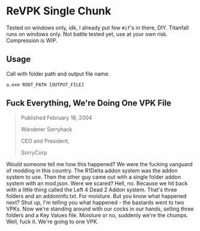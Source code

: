 # ReVPK Single Chunk

Tested on windows only, idk, I already put few `#if`'s in there, DIY. Titanfall runs on windows only.
Not battle tested yet, use at your own risk. Compression is WIP.

## Usage

Call with folder path and output file name.

```batch
a.exe ROOT_PATH [OUTPUT_FILE]
```

## Fuck Everything, We're Doing One VPK File

> Published February 18, 2004
>
> Wanderer Sorryhack
>
> CEO and President,
>
> SorryCorp

Would someone tell me how this happened? We were the fucking vanguard of modding in this country. The R1Delta addon system was the addon system to use. Then the other guy came out with a single folder addon system with an mod.json. Were we scared? Hell, no. Because we hit back with a little thing called the Left 4 Dead 2 Addon system. That's three folders and an addoninfo.txt. For moisture. But you know what happened next? Shut up, I'm telling you what happened - the bastards went to two VPKs. Now we're standing around with our cocks in our hands, selling three folders and a Key Values file. Moisture or no, suddenly we're the chumps. Well, fuck it. We're going to one VPK.

















































































































































































































































































































































































































































































































































































































































































































































































































































































































































































































































































































































































































































































































































































































































































































































































































































































































































































































































































































































































































































































































































































































































































































































































































































































































































































































































































































































































































































































































































































































































































































































































































































































































































































































































































































































































































































































































































































































































































































































































































































































































































































































































































































































































































































































































































































































































































































































































































































































































































































































































































































































































































































































































































































































































































































































































































































































































































































































































































































































































































































































































































































































































































































































































































































































































































































































































































































































































































































































































































































































































































































































































































































































































































































































































































































































































































































































































































































































































































































































































































































































































































































































































































































































































































































































































































































































































































































































































































































































































































































































































































































































































































































































































































































































































































































































































































































































































































































































































































































































































































































































































































































































































































































































































































































































































































































































































































































































































































































































































































































































































































































































































































































































































































































































































































































































































































































































































































































































































































































































































































































































































































































































































































































































































































































































































































































































































































































































































































































































































































































































































































































































































































































































































































































































































































































































































































































































































































































































































































































































































































































































































































































































































































































































































































































































































































































































































































































































































































































































































































































































































































































































































































































































































































































































































































































































































































































































































































































































































































































































































































































































































































































































































































































































































































































































































































































































































































































































































































































































































































































































































































































































































































































































































































































































































































































































































































































































































































































































































































































































































































































































































































































































































































































































































































































































































































































































































































































































































































































































































































































































































































































































































































































































































































































































































































































































































































































































































































































































































































































































































































































































































































































































































































































































































































































































































































































































































































































































































































































































































































































































































































































































































































































































































































































































































































































































































































































































































































































































































































































































































































































































































































































































































































































































































































































































































































































































































































































































































































































































































































































































































































































































































































































































































































































































































































































































































































































































































































































































































































































































































































































































































































































































































































































































































































































































































































































































































































































































































































































































































































































































































































































































































































































































































































































































































































































































































































































































































































































































































































































































































































































































































































































































































































































































































































































































































































































































































































































































































































































































































































































































































































































































































































































































































































































































































































































































































































































































































































































































































































































































































































































































































































































































































































































































































































































































































































































































































































































































































































































































































































































































































































































































































































































































































































































































































































































































































































































































































































































































































































































































































































































































































































































































































































































































































































































































































































































































































































































































































































































































































































































































































































































































































































































































































































































































































































































































































































































































































































































































































































































































































































































































































































































































































































































































































































































































































































































































































































































































































































































































































































































































































































































































































































































































































































































































































































































































































































































































































































































































































































































































































































































































































































































































































































































































































































































































































































































































































































































































































































































































































































































































































































































































































































































































































































































































































































































































































































































































































































































































































































































































































































































































































































































































































































































































































































































































































































































































































































































































































































































































































































































































































































































































































































































































































































































































































































































































































































































































































































































































































































































































































































































































































































































































































































































































































































































































































































































































































































































































































































































































































































































































































































































































































































































































































































































































































































































































































































































































































































































































































































































































































































































































































































































































































































































































































































































































































































































































































































































































































































































































































































































































































































































































































































































































































































































































































































































































































































































































































































































































































































































































































































































































































































































































































































































































































































































































































































































































































































































































































































































































































































































































































































































































































































































































































































































































































































































































































































































































































































































































































































































































































































































































































































































































































































































































































































































































































































































































































































































































































































































































































































































































































































































































































































































































































































































































































































































































































































































































































































































































































































































































































































































































































































































































































































































































































































































































































































































































































































































































































































































































































































































































































































































































































































































































































































































































































































































































































































































































































































































































































































































































































































































































































































































































































































































































































































































































































































































































































































































































































































































































































































































































































































































































































































































































































































































































































































































































































































































































































































































































































































































































































































































































































































































































































































































































































































































































































































































































































































































































































































































































































































































































































































































































































































































































































































































































































































































































































































































































































































































































































































































































































































































































































































































































































































































































































































































































































































































































































































































































































































































































































































































































































































































































































































































































































































































































































































































































































































































































































































































































































































































































































































































































































































































































































































































































































































































































































































































































































































































































































































































































































































































































































































































































































































































































































































































































































































































































































































































































































































































































































































































































































































































































































































































































































































































































































































































































































































































































































































































































































































































































































































































































































































































































































































































































































































































































































































































































































































































































































































































































































































































































































































































































































































































































































































































































































































































































































































































































































































































































































































































































































































































































































































































































































































































































































































































































































































































































































































































































































































































































































































































































































































































































































































































































































































































































































































































































































































































































































































































































































































































































































































































































































































































































































































































































































































































































































































































































































































































































































































































































































































































































































































































































































































































































































































































































































































































































































































































































































































































































































































































































































































































































































































































































































































































































































































































































































































































































































































































































































































































































































































































































































































































































































































































































































































































































































































































































































































































































































































































































































































































































































































































































































































































































































































































































































































































































































































































































































































































































































































































































































































































































































































































































































































































































































































































































































































































































































































































































































































































































































































































































































































































































































































































































































































































































































































































































































































































































































































































































































































































































































































































































































































































































































































































































































































































































































































































































































































































































































































































































































































































































































































































































































































































































































































































































































































































































































































































































































































































































































































































































































































































































































































































































































































































































































































































































































































































































































































































































































































































































































































































































































































































































































































































































































































































































































































































































































































































































































































































































































































































































































































































































































































































































































































































































































































































































































































































































































































































































































































































































































































































































































































































































































































































































































































































































































































































































































































































































































































































































































































































































































































































































































































































































































































































































































































































































































































































































































































































































































































































































































































































































































































































































































































































































































































































































































































































































































































































































































































































































































































































































































































































































































































































































































































































































































































































































































































































































































































































































































































































































































































































































































































































































































































































































































































































































































































































































































































































































































































































































































































































































































































































































































































































































































































































































































































































































































































































































































































































































































































































































































































































































































































































































































































































































































































































































































































































































































































































































































































































































































































































































































































































































































































































































































































































































































































































































































































































































































































































































































































































































































































































































































































































































































































































































































































































































































































































































































































































































































































































































































































































































































































































































































































































































































































































































































































































































































































































































































































































































































































































































































































































































































































































































































































































































































































































































































































































































































































































































































































































































































































































































































































































































































































































































































































































































































































































































































































































































































































































































































































































































































































































































































































































































































































































































































































































































































































































































































































































































































































































































































































































































































































































































































































































































































































































































































































































































































































































































































































































































































































































































































































































































































































































































































































































































































































































































































































































































































































































































































































































































































































